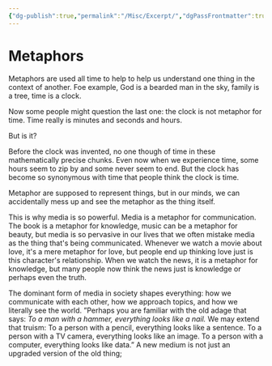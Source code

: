 ```yaml
---
{"dg-publish":true,"permalink":"/Misc/Excerpt/","dgPassFrontmatter":true,"created":"2023-05-25T11:03:32.449+08:00","updated":"2023-05-25T11:04:07.371+08:00"}
---
```



# Metaphors
Metaphors are used all time to help to help us understand one thing in the context of another. Foe example, God is a bearded man in the sky, family is a tree, time is a clock.

Now some people might question the last one: the clock is not metaphor for time. Time really is minutes and seconds and hours.

But is it?

Before the clock was invented, no one though of time in these mathematically precise chunks. Even now when we experience time, some hours seem to zip by and some never seem to end. But the clock has become so synonymous with time that people think the clock is time.

Metaphor are supposed to represent things, but in our minds, we can accidentally mess up and see the metaphor as the thing itself.

This is why media is so powerful. Media is a metaphor for communication. The book is a metaphor for knowledge, music can be a metaphor for beauty, but media is so pervasive in our lives that we often mistake media as the thing that's being communicated. Whenever we watch a movie about love, it's a mere metaphor for love, but people end up thinking love just is this character's relationship. When we watch the news, it is a metaphor for knowledge, but many people now think the news just is knowledge or perhaps even the truth.

The dominant form of media in society shapes everything: how we communicate with each other, how we approach topics, and how we literally see the world. ”Perhaps you are familiar with the old adage that says: _To a man with a hammer, everything looks like a nail._ We may extend that truism: To a person with a pencil, everything looks like a sentence. To a person with a TV camera, everything looks like an image. To a person with a computer, everything looks like data.” A new medium is not just an upgraded version of the old thing;

